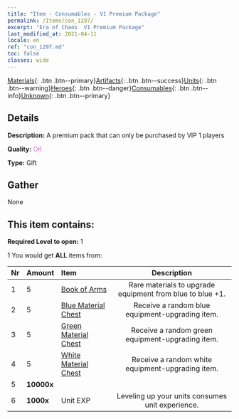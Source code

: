 ```yaml
---
title: "Item - Consumables - V1 Premium Package"
permalink: /Items/con_1297/
excerpt: "Era of Chaos  V1 Premium Package"
last_modified_at: 2021-04-11
locale: en
ref: "con_1297.md"
toc: false
classes: wide
---
```

 [Materials](/Items/){: .btn .btn--primary}[Artifacts](/Items/Artifacts/){: .btn .btn--success}[Units](/Items/Units/){: .btn .btn--warning}[Heroes](/Items/Heroes/){: .btn .btn--danger}[Consumables](/Items/Consumables/){: .btn .btn--info}[Unknown](/Items/Unknown/){: .btn .btn--primary}

## Details
 **Description:** A premium pack that can only be purchased by VIP 1 players

 **Quality:** <span style="color: #DA70D6">OK</span>

 **Type:** Gift

## Gather

  None

## This item contains:

 **Required Level to open:** 1

 1 You would get **ALL** items  from:

  | Nr | Amount |     Item    | Description |
  |:---|:-------|:------------|:-----------:|
  | 1 | 5 | [Book of Arms](/Items/mat_18/) | Rare materials to upgrade equipment from blue to blue +1. | 
  | 2 | 5 | [Blue Material Chest](/Items/con_1256/) | Receive a random blue equipment-upgrading item. | 
  | 3 | 5 | [Green Material Chest](/Items/con_1255/) | Receive a random green equipment-upgrading item. | 
  | 4 | 5 | [White Material Chest](/Items/con_1254/) | Receive a random white equipment-upgrading item. | 
  | 5 |  **10000x** | <i class="fas fa-coins"/> |  | 
  | 6 |  **1000x** | Unit EXP | Leveling up your units consumes unit experience.  | 
